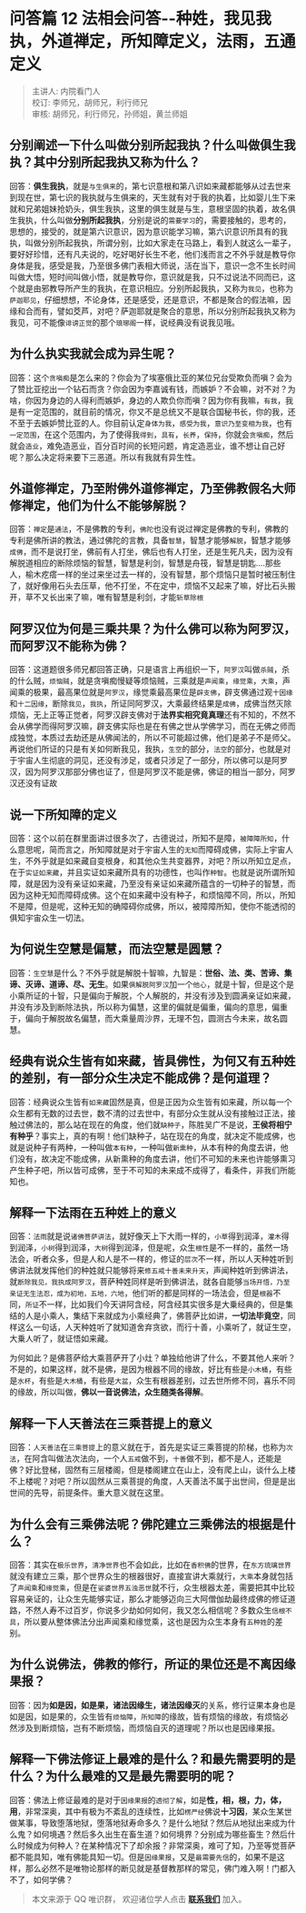 # 问答篇 12 法相会问答--种姓，我见我执，外道禅定，所知障定义，法雨，五通定义

> 主讲人: 内院看门人 <br />
> 校订: 李师兄，胡师兄，利行师兄 <br />
> 审核: 胡师兄，利行师兄，孙师姐，黄兰师姐 <br />

## 分别阐述一下什么叫做**分别所起我执**？什么叫做**俱生我执**？其中分别所起我执又称为什么？

回答：**俱生我执**，就是`与生俱来`的，第七识意根和第八识如来藏都能够从过去世来到现在世，第七识的我执就与生俱来的，天生就有对于我的执着，比如婴儿生下来就和兄弟姐妹抢奶头，俱生我执，这里的俱生就是与生，意根坚固的执着，故名俱生我执，什么叫做**分别所起我执**，分别是说的`需要学习`的，需要接触的，思考的，思想的，接受的，就是第六识意识，因为意识能学习嘛，第六识意识所具有的我执，叫做分别所起我执，所谓分别，比如大家走在马路上，看到人就这么一辈子，要好好珍惜，还有凡夫说的，吃好喝好长生不老，他们浅而言之不外乎就是教导你身体是我，感受是我，乃至很多佛门表相大师说，活在当下，意识一念不生长时间叫做大悟，短时间叫做小悟，就是教导你，意识就是我，只不过说法不同而已，这个就是由邪教导所产生的我执，在意识相应。分别所起我执，又称为`我见`，也称为`萨迦耶见`，仔细想想，不论身体，还是感受，还是意识，不都是聚合的假法嘛，因缘和合而有，譬如茭芦，对吧？萨迦耶就是聚合的意思，所以分别所起我执又称为我见，可不能像`诽谤正觉`的那个`琅琊阁`一样，说经典没有说我见哦。

## 为什么**执实我**就会成为**异生**呢？

回答：这个`贪嗔痴`是怎么来的？你会为了埃塞俄比亚的某位兄台受欺负而嗔？会为了赞比亚挖出一个钻石而贪？你会因为李嘉诚有钱，而嫉妒？不会嘛，对不对？为啥，你因为身边的人得利而嫉妒，身边的人欺负你而嗔？因为你有我嘛，`有我`，我是有一定范围的，就目前的情况，你又不是总统又不是联合国秘书长，你的我，还不至于去嫉妒赞比亚的人。你目前认定`身体为我`，`感受为我`，`意识乃至变相为我`，也有`一定范围`，在这个范围内，为了使得我`得到`，`具有`，`长养`，`保持`，你就会`贪嗔痴`，然后就会`造业`，难免造恶业，百分百时间的长短问题，肯定造恶业，谁不想让自己好呢？那么决定将来要下三恶道。所以有我就有异生性。

## 外道修禅定，乃至附佛外道修禅定，乃至佛教假名大师**修禅定**，他们为什么不能够解脱？

回答：`禅定`是`通法`，不是佛教的专利，`佛陀`也没有说过禅定是佛教的专利，佛教的专利是佛所讲的教法，通过佛陀的言教，具备`智慧`，智慧才能够`解脱`，智慧才能够`成佛`，而不是说打坐，佛前有人打坐，佛后也有人打坐，还是生死凡夫，因为没有解脱道相应的断除烦恼的智慧，智慧是利剑，智慧是舟筏，智慧是钥匙....那些人，榆木疙瘩一样的坐过来坐过去一样的，没有智慧，那个烦恼只是暂时被压制住了，就好像用石头去压草，他不打坐，不在定中，烦恼不又起来了嘛，好比石头搬开，草不又长出来了嘛，唯有智慧是利剑，才能`斩草除根`

## **阿罗汉**位为何是三乘共果？为什么**佛**可以称为阿罗汉，而阿罗汉不能称为佛？

回答：这道题很多师兄都回答正确，只是语言上再组织一下，`阿罗汉`叫做`杀贼`，杀的什么贼，`烦恼贼`，就是贪嗔痴慢疑等烦恼贼，三乘就是`声闻乘`，`缘觉乘`，`大乘`，声闻乘的极果，最高果位就是`阿罗汉`，缘觉乘最高果位是`辟支佛`，辟支佛通过观`十因缘`和`十二因缘`，断除`我见`，`我执`，所证同阿罗汉，大乘最终结果是`成佛`，成佛当然灭除烦恼，无上正等正觉者，阿罗汉辟支佛对于**法界实相究竟真理**还有不知的，不然不会从佛学而得阿罗汉嘛，辟支佛实际也是在有佛之世从学佛学习，而在无佛之师而成独觉，本质过去劫还是从佛闻法的，所以不可能超过佛，他们是弟子不是师父。再说他们所证的只是有关如何断我见，我执，`生空`的部分，`法空`的部分，也就是对于宇宙人生彻底的洞见，还没有涉足，或者只涉足了一部分，所以佛可以是阿罗汉，因为阿罗汉那部分佛也证了，但是阿罗汉不能是佛，佛证的相当一部分，阿罗汉还没有证故

## 说一下**所知障**的定义

回答：这个以前在群里面讲过很多次了，古德说过，所知不是障，`被障障所知`，什么意思呢，简而言之，所知障就是对于宇宙人生的`无知`而障碍成佛，实际上宇宙人生，不外乎就是如来藏自变根身，和其他众生共变器界，对吧？所以所知立足点，在于`实证如来藏`，并且实证如来藏所具有的功德性，也叫作`种智`。也就是说所谓所知障，就是因为没有亲证如来藏，乃至没有亲证如来藏所蕴含的一切种子的智慧，而因为这种无知而障碍成佛。这个在如来藏中没有种子，和烦恼障不同，所以，所知不是障，但是呢，这种无知的确障碍你成佛，所以，被障障所知，使你不能透彻的俱知宇宙众生一切法。

## 为何说**生空慧**是偏慧，而**法空慧**是圆慧？

回答：`生空慧`是什么？不外乎就是解脱十智嘛，九智是：**世俗、法、类、苦谛、集谛、灭谛、道谛、尽、无生**。如果`俱解脱阿罗汉`加一个`他心`，就是十智，但是这个是小乘所证的十智，只是偏向于解脱，个人解脱的，并没有涉及到圆满亲证如来藏，并没有涉及到断除法执，所以称为偏慧，这里的偏就是偏重，偏向的意思，偏重于，偏向于解脱故名偏慧，而大乘量周沙界，无理不包，圆测古今未来，故名圆慧。

## 经典有说众生皆有如来藏，**皆具佛性**，为何又有五种姓的差别，有一部分众生决定**不能成佛**？是何道理？

回答：经典说众生皆有`如来藏`固然是真，但是正因为众生皆有如来藏，所以每一个众生都有无数的过去世，数不清的过去世中，有部分众生就从没有接触过正法，接触过佛法的，那么站在现在的角度，他们就`缺种子`，陈胜吴广不是说，**王侯将相宁有种乎**？事实上，真的有啊！他们缺种子，站在现在的角度，就决定不能成佛，也就是说种子有两种，一种叫做`本有种`，一种叫做`新熏种`，从本有种的角度去讲，他们没有，故决定不能成佛，从新熏种的角度去讲，他们不可知的未来也许能够熏习产生种子吧，所以皆可成佛，至于不可知的未来成不成得了，看条件，非我们所能知也。

## 解释一下**法雨**在五种姓上的意义

回答：`法雨`就是说`诸佛菩萨讲法`，就好像天上下大雨一样的，`小草`得到润泽，`灌木`得到润泽，`小树`得到润泽，`大树`得到润泽，但是呢，众生`根性`是不一样的，虽然一场法会，听者众多，但是人和人是不一样的，修证的`层次`不一样，所以人天种姓听到佛讲法就发挥他们的种姓就只能够将来`修五戒十善未来升天`，声闻种姓听到佛讲法，就`断除我见，我执成阿罗汉`，菩萨种姓同样是听到佛讲法，就各自能够`当场开悟，乃至亲证无生法忍，成为初地，五地，六地`，他们听的都是同样的一场法会，但是`根器`不同，`所证`不一样，比如我们今天讲阿含经，阿含经其实很多是大乗经典的，但是集结的人是小乘人，集结下来就成为小乘经典了，佛菩萨比如讲，**一切法毕竟空**，同样这么一句话，人天种姓听了就知道舍弃贪欲，而行十善，小乘听了，就证生空，大乗人听了，就证悟如来藏。

为何如此？是佛菩萨给大乘菩萨开了小灶？单独给他讲了什么，不要其他人来听？不是的，如果这样，就不是佛，是因为根器不同的缘故，好比有些是`小木桶`，有些是`水杯`，有些是`大木桶`，有些是`大盆`，众生有根器差别，过去世所修不同，喜乐不同的缘故，所以叫做，**佛以一音说佛法，众生随类各得解**。

## 解释一下**人天善法**在三乘菩提上的意义

回答：`人天善法`在`三乘菩提`上的意义就在于，首先是实证三乘菩提的阶梯，也称为`次法`，在阿含叫做法次法向，一个人`五戒`做不到，`十善`做不到，都不是人，还能是佛？好比登梯，固然有三层楼阁，但是楼阁建立在山上，没有爬上山，谈什么上楼不上楼呢？对吧？所以固然从三乘菩提的角度，人天善法不属于出世间，但是是出世间的先导，前提条件。重大意义就在这里。

## 为什么会有三乘佛法呢？佛陀建立**三乘佛法**的根据是什么？

回答：其实在`极乐世界`，`清净世界`也不会如此，比如在`香积佛`的世界，在`东方琉璃世界`就没有建立三乘，那个世界众生的根器很好，直接宣讲大乘就行，`大乘`本身就包括了`声闻乘`和`缘觉乘`，但是在`娑婆世界五浊恶世`就不行，众生根器太差，需要把其中比较容易亲证的，让众生先能够实证，那么才能够迈向三大阿僧伽劫最终成佛的修证道路，不然人寿不过百岁，你说多少劫如何如何，我又怎么相信呢？多数众生`信根不具`，所以要从整体佛法分出声闻乘和缘觉乘，这也是因为众生本身有`五种姓`的差别。

## 为什么说佛法，佛教的修行，所证的果位还是不离**因缘果报**？

回答：因为**如是因，如是果，诸法因缘生，诸法因缘灭**的关系，修行证果本身也是如是因，如是果的，众生皆有`烦恼障`，`所知障`的缘故，皆有烦恼的缘故，有烦恼必然涉及到断烦恼，岂有不断烦恼，而烦恼自灭的道理呢？所以也是因缘果报。

## 解释一下佛法修证上**最难**的是什么？和最先需要明的是什么？为什么最难的又是最先需要明的呢？

回答：佛法上修证最难的是对于`因缘果报`的`透彻了解`，如是**性，相，根，力，体，用**，非常深奥，其中有极为不紊乱的连续性，比如`楞严经`佛说**十习因**，某众生某世做某事，导致堕落地狱，堕落地狱寿命多久？是什么地狱？然后从地狱出来成为什么鬼？如何境遇？然后多久出生在畜生道？如何境界？分别成为哪些畜生？然后什么时候成为何种人？在某种情况下了却余报？非常深奥，难可了知，乃至等觉菩萨都不能具知，唯有佛能具知一切。但是`因缘果报`，又是`最需要先信`的，如果不是这样，那么必然不是唯物论那样的断见就是基督教那样的常见，佛门难入啊！门都入不了，如何学佛？

> 本文来源于 QQ 唯识群， 欢迎诸位学人点击 **[联系我们](https://mp.weixin.qq.com/s/lZCfWjmLjgNR165Tx4_bCQ)** 加入。
